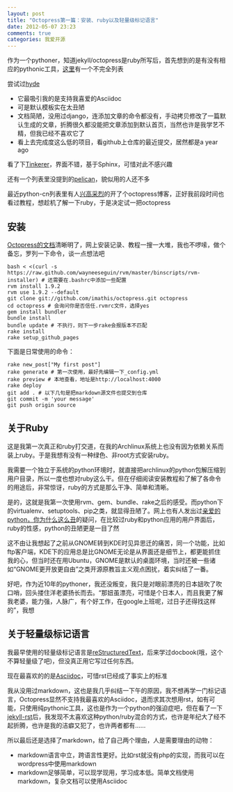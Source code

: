 ```yaml
---
layout: post
title: "Octopress第一篇：安装、ruby以及轻量级标记语言"
date: 2012-05-07 23:23
comments: true
categories: 我爱开源 
---
```


作为一个pythoner，知道jekyll/octopress是ruby所写后，首先想到的是有没有相应的pythonic工具，[这里](http://wiki.python.org/moin/PythonBlogSoftware)有一个不完全列表

尝试过[hyde](http://ringce.com/hyde)

* 它最吸引我的是支持我喜爱的Asciidoc
* 可是默认模板实在太丑陋
* 文档简陋，没用过django，连添加文章的命令都没有，手动拷贝修改了一篇默认生成的文章，折腾很久都没能把文章添加到默认首页，当然也许是我学艺不精，但我已经不喜欢它了
* 看上去完成度这么低的项目，看github上仓库的最近提交，居然都是a year ago

看了下[Tinkerer](http://tinkerer.bitbucket.org/index.html)，界面不错，基于Sphinx，可惜对此不感兴趣

还有一个列表里没提到的[pelican](https://github.com/ametaireau/pelican)，貌似用的人还不多

最近python-cn列表里有人[兴高采烈](https://groups.google.com/forum/?fromgroups#!topic/python-cn/Xh1LGTGW20A)的开了个octopress博客，正好我前段时间也看过教程，想趁机了解一下ruby，于是决定试一把octopress

<!--more-->

## 安装
[Octopress的文档](http://octopress.org/docs/)清晰明了，网上安装记录、教程一搜一大堆，我也不啰嗦，做个备忘，罗列一下命令，谈一点想法吧

```
bash < <(curl -s https://raw.github.com/wayneeseguin/rvm/master/binscripts/rvm-installer) # 还需要在.bashrc中添加一些配置
rvm install 1.9.2
rvm use 1.9.2 --default
git clone git://github.com/imathis/octopress.git octopress
cd octopress # 会询问你是否信任.rvmrc文件，选择yes
gem install bundler
bundle install
bundle update # 不执行，则下一步rake会报版本不匹配
rake install
rake setup_github_pages
```

下面是日常使用的命令：

```
rake new_post["My first post"]
rake generate # 第一次使用，最好先编辑一下_config.yml
rake preview # 本地查看，地址是http://localhost:4000
rake deploy
git add . # 以下几句是把markdown源文件也提交到仓库
git commit -m 'your message'
git push origin source
```

## 关于Ruby
这是我第一次真正和ruby打交道，在我的Archlinux系统上也没有因为依赖关系而装上ruby。于是我想有没有一种绿色、非root方式安装ruby。

我需要一个独立于系统的python环境时，就直接把archlinux的python包解压缩到用户目录，所以一度也想对ruby这么干。但在仔细阅读安装教程和了解了各命令的用途后，非常惊讶，ruby的方式是那么干净、简单和清晰。

是的，这就是我第一次使用rvm、gem、bundle、rake之后的感受。而python下的virtualenv、setuptools、pip之类，就显得丑陋了。网上也有人发出过[亲爱的python，你为什么这么丑](http://grokcode.com/746/dear-python-why-are-you-so-ugly/)的疑问，在比较过ruby和python应用的用户界面后，ruby的性感，python的丑陋更是一目了然

这不由让我想起了之前从GNOME转到KDE时见异思迁的痛苦，同一个功能，比如ftp客户端，KDE下的应用总是比GNOME无论是从界面还是细节上，都更能抓住我的心，但当时还在用Ubuntu，GNOME是默认的桌面环境，当时还被一些诸如“GNOME更开放更自由”之类开源原教旨主义观点困扰，着实纠结了一番。

好吧，作为近10年的pythoner，我还没叛变，我只是对眼前漂亮的日本妞吹了吹口哨，回头搂住洋老婆扬长而去。“那妞虽漂亮，可惜是个日本人，而且我更了解我老婆，能力强，人脉广，有个好工作，在google上班呢，过日子还得找这样的”，我想

## 关于轻量级标记语言
我最早使用的轻量级标记语言是[reStructuredText](http://docutils.sourceforge.net/)，后来学过docbook(哦，这个不算轻量级了吧)，但没真正用它写过任何东西。

现在最喜欢的的是[Asciidoc](http://www.methods.co.nz/asciidoc/)，可惜rst已经成了事实上的标准

我从没用过markdown，这也是我几乎纠结一下午的原因，我不想再学一门标记语言，Octopress显然不支持我最喜欢的Asciidoc，退而求其次想用rst，如有可能，只使用纯pythonic工具，这也是作为一个python的强迫症吧，但在看了一下[jekyll-rst](https://github.com/xdissent/jekyll-rst)后，我发现不太喜欢这种python/ruby混合的方式，也许是年纪大了经不起折腾，也许是我的洁癖又犯了，也许两者都有……

所以最后还是选择了markdown，给了自己两个理由，人是需要理由的动物：

* markdown语言中立，跨语言性更好。比如rst就没有php的实现，而我可以在wordpress中使用markdown
* markdown足够简单，可以现学现用，学习成本低。简单文档使用markdown，复杂文档可以使用Asciidoc

